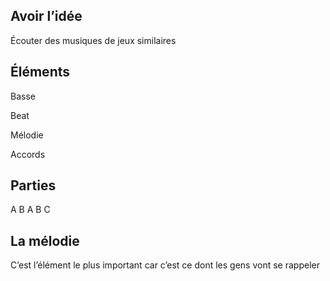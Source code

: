 ## Avoir l’idée

Écouter des musiques de jeux similaires

## Éléments

Basse

Beat

Mélodie

Accords

## Parties

A B A B C

## La mélodie

C’est l’élément le plus important car c’est ce dont les gens vont se rappeler